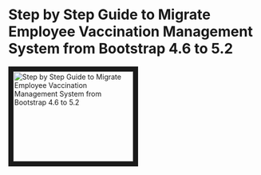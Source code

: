 # Step by Step Guide to Migrate Employee Vaccination Management System from Bootstrap 4.6 to 5.2
<a href="http://www.youtube.com/watch?feature=player_embedded&v=4MzQoN0v8TY" target="_blank"><img src="http://img.youtube.com/vi/4MzQoN0v8TY/0.jpg" alt="Step by Step Guide to Migrate Employee Vaccination Management System from Bootstrap 4.6 to 5.2" width="240" height="180" border="10" /></a>
